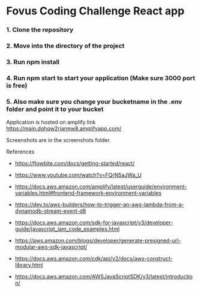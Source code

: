 # Fovus Coding Challenge React app

### 1. Clone the repository

### 2. Move into the directory of the project

### 3. Run npm install

### 4. Run npm start to start your application (Make sure 3000 port is free)

### 5. Also make sure you change your bucketname in the .env folder and point it to your bucket

Application is hosted on amplify link https://main.dqhqw2rjarmw8.amplifyapp.com/

Screenshots are in the screenshots folder.

References

- https://flowbite.com/docs/getting-started/react/

- https://www.youtube.com/watch?v=FQrN5aJWa_U

- https://docs.aws.amazon.com/amplify/latest/userguide/environment-variables.html#frontend-framework-environment-variables

- https://dev.to/aws-builders/how-to-trigger-an-aws-lambda-from-a-dynamodb-stream-event-d8

- https://docs.aws.amazon.com/sdk-for-javascript/v3/developer-guide/javascript_iam_code_examples.html

- https://aws.amazon.com/blogs/developer/generate-presigned-url-modular-aws-sdk-javascript/

- https://docs.aws.amazon.com/cdk/api/v2/docs/aws-construct-library.html

- https://docs.aws.amazon.com/AWSJavaScriptSDK/v3/latest/introduction/
